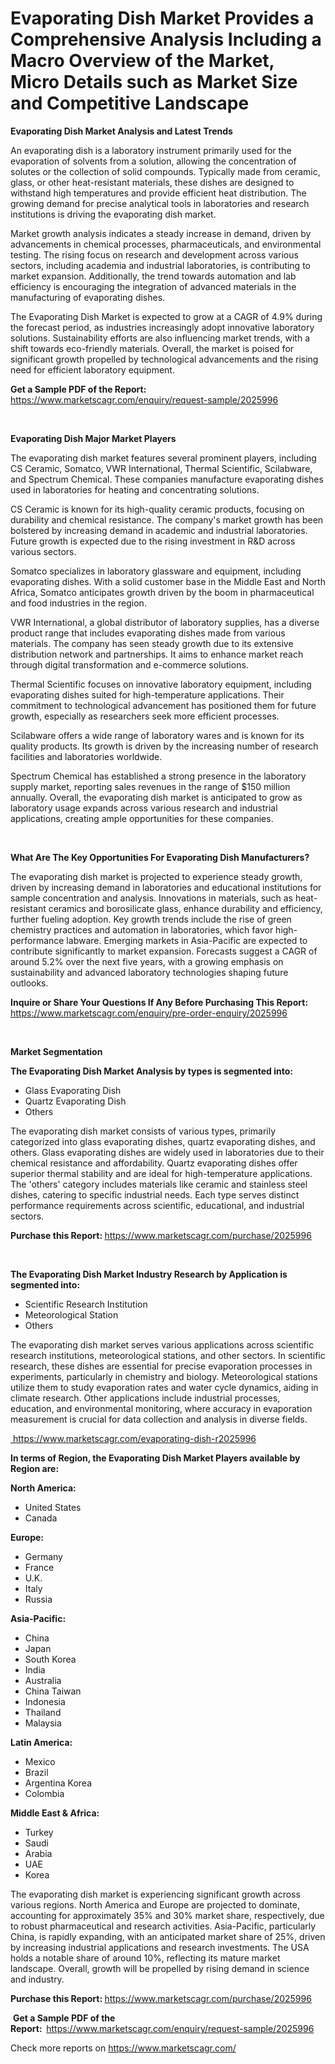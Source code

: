 <p><h1>Evaporating Dish Market Provides a Comprehensive Analysis Including a Macro Overview of the Market, Micro Details such as Market Size and Competitive Landscape</h1></p><p><strong>Evaporating Dish Market Analysis and Latest Trends</strong></p>
<p><p>An evaporating dish is a laboratory instrument primarily used for the evaporation of solvents from a solution, allowing the concentration of solutes or the collection of solid compounds. Typically made from ceramic, glass, or other heat-resistant materials, these dishes are designed to withstand high temperatures and provide efficient heat distribution. The growing demand for precise analytical tools in laboratories and research institutions is driving the evaporating dish market.</p><p>Market growth analysis indicates a steady increase in demand, driven by advancements in chemical processes, pharmaceuticals, and environmental testing. The rising focus on research and development across various sectors, including academia and industrial laboratories, is contributing to market expansion. Additionally, the trend towards automation and lab efficiency is encouraging the integration of advanced materials in the manufacturing of evaporating dishes. </p><p>The Evaporating Dish Market is expected to grow at a CAGR of 4.9% during the forecast period, as industries increasingly adopt innovative laboratory solutions. Sustainability efforts are also influencing market trends, with a shift towards eco-friendly materials. Overall, the market is poised for significant growth propelled by technological advancements and the rising need for efficient laboratory equipment.</p></p>
<p><strong>Get a Sample PDF of the Report:&nbsp;</strong> <a href="https://www.marketscagr.com/enquiry/request-sample/2025996?utm_campaign=3292&utm_medium=2&utm_source=Github&utm_content=ia&utm_term=04042025&utm_id=evaporating-dish">https://www.marketscagr.com/enquiry/request-sample/2025996</a></p>
<p>&nbsp;</p>
<p><strong>Evaporating Dish Major Market Players</strong></p>
<p><p>The evaporating dish market features several prominent players, including CS Ceramic, Somatco, VWR International, Thermal Scientific, Scilabware, and Spectrum Chemical. These companies manufacture evaporating dishes used in laboratories for heating and concentrating solutions.</p><p>CS Ceramic is known for its high-quality ceramic products, focusing on durability and chemical resistance. The company's market growth has been bolstered by increasing demand in academic and industrial laboratories. Future growth is expected due to the rising investment in R&D across various sectors.</p><p>Somatco specializes in laboratory glassware and equipment, including evaporating dishes. With a solid customer base in the Middle East and North Africa, Somatco anticipates growth driven by the boom in pharmaceutical and food industries in the region. </p><p>VWR International, a global distributor of laboratory supplies, has a diverse product range that includes evaporating dishes made from various materials. The company has seen steady growth due to its extensive distribution network and partnerships. It aims to enhance market reach through digital transformation and e-commerce solutions.</p><p>Thermal Scientific focuses on innovative laboratory equipment, including evaporating dishes suited for high-temperature applications. Their commitment to technological advancement has positioned them for future growth, especially as researchers seek more efficient processes.</p><p>Scilabware offers a wide range of laboratory wares and is known for its quality products. Its growth is driven by the increasing number of research facilities and laboratories worldwide.</p><p>Spectrum Chemical has established a strong presence in the laboratory supply market, reporting sales revenues in the range of $150 million annually. Overall, the evaporating dish market is anticipated to grow as laboratory usage expands across various research and industrial applications, creating ample opportunities for these companies.</p></p>
<p>&nbsp;</p>
<p><strong>What Are The Key Opportunities For Evaporating Dish Manufacturers?</strong></p>
<p><p>The evaporating dish market is projected to experience steady growth, driven by increasing demand in laboratories and educational institutions for sample concentration and analysis. Innovations in materials, such as heat-resistant ceramics and borosilicate glass, enhance durability and efficiency, further fueling adoption. Key growth trends include the rise of green chemistry practices and automation in laboratories, which favor high-performance labware. Emerging markets in Asia-Pacific are expected to contribute significantly to market expansion. Forecasts suggest a CAGR of around 5.2% over the next five years, with a growing emphasis on sustainability and advanced laboratory technologies shaping future outlooks.</p></p>
<p><strong>Inquire or Share Your Questions If Any Before Purchasing This Report:</strong> <a href="https://www.marketscagr.com/enquiry/pre-order-enquiry/2025996?utm_campaign=3292&utm_medium=2&utm_source=Github&utm_content=ia&utm_term=04042025&utm_id=evaporating-dish">https://www.marketscagr.com/enquiry/pre-order-enquiry/2025996</a></p>
<p>&nbsp;</p>
<p><strong>Market Segmentation</strong></p>
<p><strong>The Evaporating Dish Market Analysis by types is segmented into:</strong></p>
<p><ul><li>Glass Evaporating Dish</li><li>Quartz Evaporating Dish</li><li>Others</li></ul></p>
<p><p>The evaporating dish market consists of various types, primarily categorized into glass evaporating dishes, quartz evaporating dishes, and others. Glass evaporating dishes are widely used in laboratories due to their chemical resistance and affordability. Quartz evaporating dishes offer superior thermal stability and are ideal for high-temperature applications. The 'others' category includes materials like ceramic and stainless steel dishes, catering to specific industrial needs. Each type serves distinct performance requirements across scientific, educational, and industrial sectors.</p></p>
<p><strong>Purchase this Report:&nbsp;</strong><a href="https://www.marketscagr.com/purchase/2025996?utm_campaign=3292&utm_medium=2&utm_source=Github&utm_content=ia&utm_term=04042025&utm_id=evaporating-dish">https://www.marketscagr.com/purchase/2025996</a></p>
<p>&nbsp;</p>
<p><strong>The Evaporating Dish Market Industry Research by Application is segmented into:</strong></p>
<p><ul><li>Scientific Research Institution</li><li>Meteorological Station</li><li>Others</li></ul></p>
<p><p>The evaporating dish market serves various applications across scientific research institutions, meteorological stations, and other sectors. In scientific research, these dishes are essential for precise evaporation processes in experiments, particularly in chemistry and biology. Meteorological stations utilize them to study evaporation rates and water cycle dynamics, aiding in climate research. Other applications include industrial processes, education, and environmental monitoring, where accuracy in evaporation measurement is crucial for data collection and analysis in diverse fields.</p></p>
<p><a href="https://www.marketscagr.com/evaporating-dish-r2025996?utm_campaign=3292&utm_medium=2&utm_source=Github&utm_content=ia&utm_term=04042025&utm_id=evaporating-dish">&nbsp;https://www.marketscagr.com/evaporating-dish-r2025996</a></p>
<p><strong>In terms of Region, the Evaporating Dish Market Players available by Region are:</strong></p>
<p>
    <p> <strong> North America: </strong>
        <ul>
            <li>United States</li>
            <li>Canada</li>
        </ul>
        </p> 
    <p> <strong> Europe: </strong>
        <ul>
            <li>Germany</li>
            <li>France</li>
            <li>U.K.</li>
            <li>Italy</li>
            <li>Russia</li>
        </ul>
        </p> 
    <p> <strong> Asia-Pacific: </strong>
        <ul>
            <li>China</li>
            <li>Japan</li>
            <li>South Korea</li>
            <li>India</li>
            <li>Australia</li>
            <li>China Taiwan</li>
            <li>Indonesia</li>
            <li>Thailand</li>
            <li>Malaysia</li>
        </ul>
        </p> 
    <p> <strong> Latin America: </strong>
        <ul>
            <li>Mexico</li>
            <li>Brazil</li>
            <li>Argentina Korea</li>
            <li>Colombia</li>
        </ul>
        </p> 
    <p> <strong> Middle East & Africa: </strong>
        <ul>
            <li>Turkey</li>
            <li>Saudi</li>
            <li>Arabia</li>
            <li>UAE</li>
            <li>Korea</li>
        </ul>
    </p>
    </p>
<p><p>The evaporating dish market is experiencing significant growth across various regions. North America and Europe are projected to dominate, accounting for approximately 35% and 30% market share, respectively, due to robust pharmaceutical and research activities. Asia-Pacific, particularly China, is rapidly expanding, with an anticipated market share of 25%, driven by increasing industrial applications and research investments. The USA holds a notable share of around 10%, reflecting its mature market landscape. Overall, growth will be propelled by rising demand in science and industry.</p></p>
<p><strong>Purchase this Report: </strong><a href="https://www.marketscagr.com/purchase/2025996?utm_campaign=3292&utm_medium=2&utm_source=Github&utm_content=ia&utm_term=04042025&utm_id=evaporating-dish">https://www.marketscagr.com/purchase/2025996</a></p>
<p>&nbsp;<strong>Get a Sample PDF of the Report:&nbsp;&nbsp;</strong><a href="https://www.marketscagr.com/enquiry/request-sample/2025996?utm_campaign=3292&utm_medium=2&utm_source=Github&utm_content=ia&utm_term=04042025&utm_id=evaporating-dish">https://www.marketscagr.com/enquiry/request-sample/2025996</a></p>
<p><strong></strong></p>
<p>Check more reports on <a href="https://www.marketscagr.com/?utm_campaign=3292&utm_medium=2&utm_source=Github&utm_content=ia&utm_term=04042025&utm_id=evaporating-dish">https://www.marketscagr.com/</a></p>